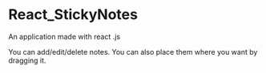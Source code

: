 # React_StickyNotes
An application made with react .js

You can add/edit/delete notes.
You can also place them where you want by dragging it.
